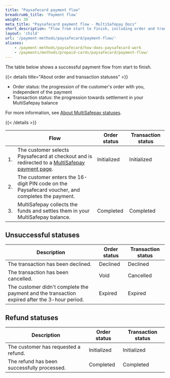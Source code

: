 ```yaml
---
title: "Paysafecard payment flow"
breadcrumb_title: 'Payment flow'
weight: 30
meta_title: "Paysafecard payment flow - MultiSafepay Docs"
short_description: "Flow from start to finish, including order and transaction status changes"
layout: 'child'
url: '/payment-methods/paysafecard/payment-flow/'
aliases: 
    - /payment-methods/paysafecard/how-does-paysafecard-work
    - /payments/methods/prepaid-cards/paysafecard/payment-flow/
---
```


The table below shows a successful payment flow from start to finish.  

{{< details title="About order and transaction statuses" >}}

- Order status: the progression of the customer's order with you, independent of the payment
- Transaction status: the progression towards settlement in your MultiSafepay balance

For more information, see [About MultiSafepay statuses](/payments/multisafepay-statuses/).

{{< /details >}}

|   | Flow | Order status | Transaction status |
|---|---|---|---|
| 1. | The customer selects Paysafecard at checkout and is redirected to a [MultiSafepay payment page](/payment-pages/). | Initialized | Initialized |
| 2. | The customer enters the 16-digit PIN code on the Paysafecard voucher, and completes the payment. | | |
| 3. | MultiSafepay collects the funds and settles them in your MultiSafepay balance.| Completed | Completed |

## Unsuccessful statuses

| Description | Order status | Transaction status |
|---|---|---|
| The transaction has been declined. | Declined   | Declined   |
| The transaction has been cancelled. | Void   | Cancelled   |
| The customer didn't complete the payment and the transaction expired after the 3-hour period. | Expired | Expired |

## Refund statuses

| Description | Order status | Transaction status |
|---|---|---|
| The customer has requested a refund. | Initialized | Initialized |
| The refund has been successfully processed. | Completed | Completed |
